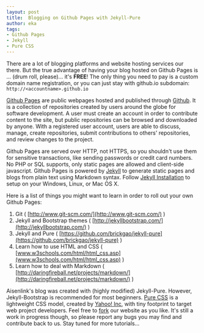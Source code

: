 ```yaml
---
layout: post
title:  Blogging on Github Pages with Jekyll-Pure
author: eka
tags:
- Github Pages
- Jekyll
- Pure CSS
---
```


There are a lot of blogging platforms and website hosting services our there. But the true advantage of having your blog hosted on Github Pages is ... (drum roll, please)... it's **FREE**! The only thing you need to pay is a custom domain name registration, or you can just stay with github.io subdomain: `http://<accountname>.github.io`

<!--more-->

[Github Pages](https://pages.github.com/) are public webpages hosted and published through [Github](https://github.com/). It is a collection of repositories created by users around the globe for software development. A user must create an account in order to contribute content to the site, but public repositories can be browsed and downloaded by anyone. With a registered user account, users are able to discuss, manage, create repositories, submit contributions to others' repositories, and review changes to the project.

Github Pages are served over HTTP, not HTTPS, so you shouldn't use them for sensitive transactions, like sending passwords or credit card numbers. No PHP or SQL supports, only static pages are allowed and client-side javascript. Github Pages is powered by [Jekyll](http://jekyllrb.com/) to generate static pages and blogs from plain text using Markdown syntax. Follow [Jekyll Installation](http://jekyllrb.com/docs/installation/) to setup on your Windows, Linux, or Mac OS X.

Here is a list of things you might want to learn in order to roll out your own Github Pages:

1. Git ( [http://www.git-scm.com/](http://www.git-scm.com/) )
2. Jekyll and Bootstrap themes ( [http://jekyllbootstrap.com/](http://jekyllbootstrap.com/) )
3. Jekyll and Pure ( [https://github.com/brickgao/jekyll-pure](https://github.com/brickgao/jekyll-pure) )
4. Learn how to use HTML and CSS ( [www.w3schools.com/html/html_css.asp](www.w3schools.com/html/html_css.asp) )
5. Learn how to deal with Markdown ( [http://daringfireball.net/projects/markdown/](http://daringfireball.net/projects/markdown/) )

Aisenlink's blog was created with (highly modified) Jekyll-Pure. However, Jekyll-Bootstrap is recommended for most beginners. [Pure CSS](http://purecss.io/) is a lightweight CSS model, created by [Yahoo! Inc](http://www.yahoo.com), with tiny footprint to target web project developers. Feel free to [fork](https://github.com/ekawahyu/ekawahyu.github.io) our website as you like. It's still a work in progress though, so please report any bugs you may find and contribute back to us. Stay tuned for more tutorials...
